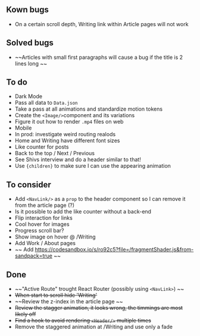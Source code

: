 ## Kown bugs

- On a certain scroll depth, Writing link within Article pages will not work

## Solved bugs

- ~~Articles with small first paragraphs will cause a bug if the title is 2 lines long ~~

## To do

- Dark Mode
- Pass all data to `Data.json`
- Take a pass at all animations and standardize motion tokens
- Create the `<Image/>`component and its variations
- Figure it out how to render `.mp4` files on web
- Mobile
- In prod: investigate weird routing realods
- Home and Writing have different font sizes
- Like counter for posts
- Back to the top / Next / Previous
- See Shivs interview and do a header similar to that!
- Use `{children}` to make sure I can use the appearing animation

## To consider

- Add `<NavLink/>` as a `prop` to the header component so I can remove it from the article page (?)
- Is it possible to add the like counter without a back-end
- Flip interaction for links
- Cool hover for images
- Progress scroll bar?
- Show image on hover @ /Writing
- Add Work / About pages
- ~~ Add https://codesandbox.io/s/ro92c5?file=/fragmentShader.js&from-sandpack=true ~~

## Done

- ~~"Active Route" trought React Router (possibly using `<NavLink>`) ~~
- ~~When start to scroll hide 'Writing'~~
- ~~Review the z-index in the article page ~~
- ~~Review the stagger animation, it looks wrong, the timmings are most likely off~~
- ~~Find a hook to avoid rendering `<Header/>` multiple times~~
- Remove the staggered animation at /Writing and use only a fade
